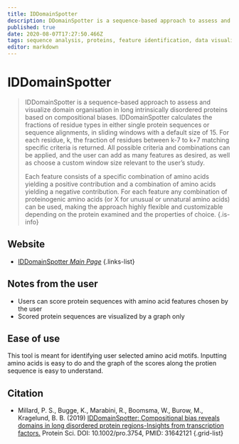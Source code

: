 ```yaml
---
title: IDDomainSpotter
description: DDomainSpotter is a sequence-based approach to assess and visualize domain organisation in long intrinsically disordered proteins based on compositional biases. 
published: true
date: 2020-08-07T17:27:50.466Z
tags: sequence analysis, proteins, feature identification, data visualization, sequence
editor: markdown
---
```


# IDDomainSpotter

> IDDomainSpotter is a sequence-based approach to assess and visualize domain organisation in long intrinsically disordered proteins based on compositional biases. IDDomainSpotter calculates the fractions of residue types in either single protein sequences or sequence alignments, in sliding windows with a default size of 15. For each residue, k, the fraction of residues between k-7 to k+7 matching specific criteria is returned. All possible criteria and combinations can be applied, and the user can add as many features as desired, as well as choose a custom window size relevant to the user’s study.
>
> Each feature consists of a specific combination of amino acids yielding a positive contribution and a combination of amino acids yielding a negative contribution. For each feature any combination of proteinogenic amino acids (or X for unusual or unnatural amino acids) can be used, making the approach highly flexible and customizable depending on the protein examined and the properties of choice.
{.is-info}


## Website 

- [IDDomainSpotter *Main Page*](https://www1.bio.ku.dk/english/research/bms/research/sbinlab/iddomainspotter/)
 {.links-list}
 
## Notes from the user

- Users can score protein sequences with amino acid features chosen by the user
- Scored protein sequences are visualized by a graph only

## Ease of use

This tool is meant for identifying user selected amino acid motifs. Inputting amino acids is easy to do and the graph of the scores along the protien sequence is easy to understand.

## Citation

- Millard, P. S., Bugge, K., Marabini, R., Boomsma, W., Burow, M., Kragelund, B. B. (2019) [IDDomainSpotter: Compositional bias reveals domains in long disordered protein regions-Insights from transcription factors.](https://onlinelibrary.wiley.com/doi/full/10.1002/pro.3754) Protein Sci. DOI: 10.1002/pro.3754, PMID: 31642121
{.grid-list}